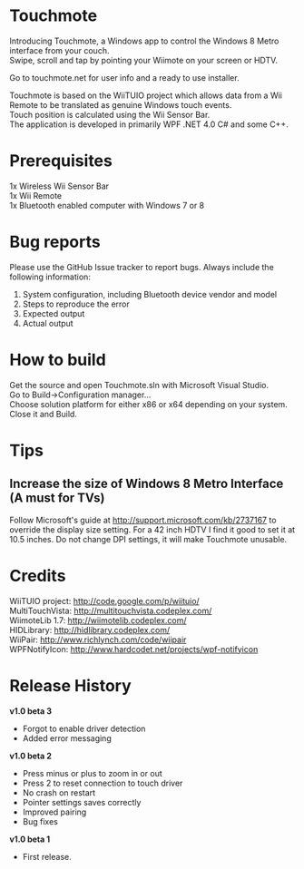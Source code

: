 Touchmote
==============
Introducing Touchmote, a Windows app to control the Windows 8 Metro interface from your couch.<br />
Swipe, scroll and tap by pointing your Wiimote on your screen or HDTV.

Go to touchmote.net for user info and a ready to use installer.

Touchmote is based on the WiiTUIO project which allows data from a Wii Remote to be translated as genuine Windows touch events.<br />
Touch position is calculated using the Wii Sensor Bar.<br />
The application is developed in primarily WPF .NET 4.0 C# and some C++.

Prerequisites
==============
1x Wireless Wii Sensor Bar<br />
1x Wii Remote<br />
1x Bluetooth enabled computer with Windows 7 or 8

Bug reports
==============
Please use the GitHub Issue tracker to report bugs. Always include the following information:<br />
1. System configuration, including Bluetooth device vendor and model<br />
2. Steps to reproduce the error<br />
3. Expected output<br />
4. Actual output<br />

How to build
==============
Get the source and open Touchmote.sln with Microsoft Visual Studio. <br />
Go to Build->Configuration manager...<br />
Choose solution platform for either x86 or x64 depending on your system. Close it and Build.<br />

Tips
==============
Increase the size of Windows 8 Metro Interface (A must for TVs)
--------------
Follow Microsoft's guide at http://support.microsoft.com/kb/2737167 to override the display size setting. For a 42 inch HDTV I find it good to set it at 10.5 inches. Do not change DPI settings, it will make Touchmote unusable.

Credits
==============
WiiTUIO project:	http://code.google.com/p/wiituio/<br />
MultiTouchVista:	http://multitouchvista.codeplex.com/<br />
WiimoteLib 1.7:		http://wiimotelib.codeplex.com/<br />
HIDLibrary:				http://hidlibrary.codeplex.com/<br />
WiiPair:					http://www.richlynch.com/code/wiipair<br />
WPFNotifyIcon:		http://www.hardcodet.net/projects/wpf-notifyicon<br />

Release History
==============
**v1.0 beta 3**<br />
- Forgot to enable driver detection
- Added error messaging

**v1.0 beta 2**<br />
- Press minus or plus to zoom in or out
- Press 2 to reset connection to touch driver
- No crash on restart
- Pointer settings saves correctly
- Improved pairing
- Bug fixes

**v1.0 beta 1**<br />
- First release.
